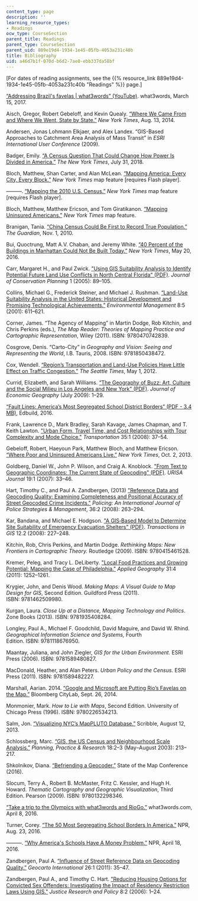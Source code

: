 ```yaml
---
content_type: page
description: ''
learning_resource_types:
- Readings
ocw_type: CourseSection
parent_title: Readings
parent_type: CourseSection
parent_uid: 889e19d4-1934-1e45-05fb-4053a231c40b
title: Bibliography
uid: a46d7b1f-070d-b6d2-7ae0-ebb337da58bf
---
```


\[For dates of reading assignments, see the {{% resource_link 889e19d4-1934-1e45-05fb-4053a231c40b "Readings" %}} page.\]

[“Addressing Brazil's favelas | what3words” (YouTube)](https://www.youtube.com/watch?v=7PMtqGDUahE). what3words, March 15, 2017.

Aisch, Gregor, Robert Gebeloff, and Kevin Quealy. [“Where We Came From and Where We Went, State by State.”](https://www.nytimes.com/interactive/2014/08/13/upshot/where-people-in-each-state-were-born.html) _New York Times_, Aug. 13, 2014. 

Andersen, Jonas Lohmann Elkjaer, and Alex Landex. “GIS-Based Approaches to Catchment Area Analysis of Mass Transit” in _ESRI International User Conference_ (2009).

Badger, Emily. [“A Census Question That Could Change How Power Is Divided in America.”](https://www.nytimes.com/2018/07/31/upshot/Census-question-citizenship-power.html) _The New York Times_, July 31, 2018.

Bloch, Matthew, Shan Carter, and Alan McLean. [“Mapping America: Every City, Every Block.”](http://projects.nytimes.com/census/2010/explorer) _New York Times_ map feature \[requires Flash player\].

———. [“Mapping the 2010 U.S. Census.”](http://projects.nytimes.com/census/2010/map) _New York Times_ map feature \[requires Flash player\].

Bloch, Matthew, Matthew Ericson, and Tom Giratikanon. [“Mapping Uninsured Americans.”](http://www.nytimes.com/newsgraphics/2013/12/18/uninsured-map/) _New York Times_ map feature.

Branigan, Tania. [“China Census Could Be First to Record True Population.”](https://www.theguardian.com/world/2010/nov/01/china-census-true-population#:~:text=That%20reflects%20the%20increasing%20number,tally%20China's%201.3%20billion%20citizens.) _The Guardian_, Nov. 1, 2010.

Bui, Quoctrung, Matt A.V. Chaban, and Jeremy White. [“40 Percent of the Buildings in Manhattan Could Not Be Built Today.”](https://www.nytimes.com/interactive/2016/05/19/upshot/forty-percent-of-manhattans-buildings-could-not-be-built-today.html) _New York Times_, May 20, 2016. 

Carr, Margaret H., and Paul Zwick. ["Using GIS Suitability Analysis to Identify Potential Future Land Use Conflicts in North Central Florida" (PDF)](http://ratt.ced.berkeley.edu/readings/GIS_readings/Carr_Zwick_2005.pdf). _Journal of Conservation Planning_ 1 (2005): 89–105.

Collins, Michael G., Frederick Steiner, and Michael J. Rushman. [“Land-Use Suitability Analysis in the United States: Historical Development and Promising Technological Achievements.”](https://pubmed.ncbi.nlm.nih.gov/11568842/) _Environmental Management_ 8:5 (2001): 611–621.

Corner, James. “The Agency of Mapping” in Martin Dodge, Rob Kitchin, and Chris Perkins (eds.), _The Map Reader: Theories of Mapping Practice and Cartographic Representation_, Wiley (2011). ISBN: 9780470742839.

Cosgrove, Denis. “Carto-City” in _Geography and Vision: Seeing and Representing the World_, I.B. Tauris, 2008. ISBN: 9781850438472.

Cox, Wendell. [“Region’s Transportation and Land-Use Policies Have Little Effect on Traffic Congestion.”](https://www.seattletimes.com/opinion/regions-transportation-and-land-use-policies-have-little-effect-on-traffic-congestion/) _The Seattle Times_, May 1, 2012.

Currid, Elizabeth, and Sarah Williams. [“The Geography of Buzz: Art, Culture and the Social Milieu in Los Angeles and New York” (PDF)](https://learcenter.org/images/event_uploads/CurridWilliamsGeogBuzz.pdf). _Journal of Economic Geography_ (July 2009): 1–29.

[“Fault Lines: America’s Most Segregated School District Borders” (PDF - 3.4 MB)](https://s3.amazonaws.com/edbuild-public-data/data/fault+lines/EdBuild-Fault-Lines-2016.pdf), Edbuild, 2016.

Frank, Lawrence D., Mark Bradley, Sarah Kavage, James Chapman, and T. Keith Lawton. ["Urban Form, Travel Time, and Cost Relationships with Tour Complexity and Mode Choice."](https://www.worldtransitresearch.info/research/2297/) _Transportation_ 35:1 (2008): 37–54.

Gebeloff, Robert, Haeyoun Park, Matthew Bloch, and Matthew Ericson. [“Where Poor and Uninsured Americans Live.”](http://www.nytimes.com/interactive/2013/10/02/us/uninsured-americans-map.html) _New York Times_, Oct. 2, 2013.

Goldberg, Daniel W., John P. Wilson, and Craig A. Knoblock. ["From Text to Geographic Coordinates: The Current State of Geocoding" (PDF)](https://johnwilson.usc.edu/wp-content/uploads/2016/05/2007-Goldberg-Knoblock-Wilson-JURISA.pdf). _URISA Journal_ 19:1 (2007): 33–46.

Hart, Timothy C., and Paul A. Zandbergen, (2013) ["Reference Data and Geocoding Quality: Examining Completeness and Positional Accuracy of Street Geocoded Crime Incidents."](https://www.ingentaconnect.com/content/mcb/181/2013/00000036/00000002/art00002) _Policing: An International Journal of Police Strategies & Management_, 36:2 (2008): 263–294.

Kar, Bandana, and Michael E. Hodgson. ["A GIS‐Based Model to Determine Site Suitability of Emergency Evacuation Shelters" (PDF)](https://people.cas.sc.edu/hodgsonm/Published_Articles_PDF/TGIS_Kar%20and%20Hodgson_Shelter%20Site%20Suitability_TGIS_2008.pdf). _Transactions in GIS_ 12.2 (2008): 227–248.

Kitchin, Rob, Chris Perkins, and Martin Dodge. _Rethinking Maps: New Frontiers in Cartographic Theory._ Routledge (2009). ISBN: 9780415461528.

Kremer, Peleg, and Tracy L. DeLiberty. ["Local Food Practices and Growing Potential: Mapping the Case of Philadelphia."](https://www.sciencedirect.com/science/article/abs/pii/S0143622811000087) _Applied Geography_ 31:4 (2011): 1252–1261.

Krygier, John, and Denis Wood. _Making Maps: A Visual Guide to Map Design for GIS_, Second Edition. Guildford Press (2011). ISBN: 9781462509980.

Kurgan, Laura. _Close Up at a Distance, Mapping Technology and Politics_. Zone Books (2013). ISBN: 9781935408284.

Longley, Paul A., Michael F. Goodchild, David Maguire, and David W. Rhind. _Geographical Information Science and Systems,_ Fourth Edition. ISBN: 9781118676950.

Maantay, Juliana, and John Ziegler, _GIS for the Urban Environment._ ESRI Press (2006). ISBN: 9781589480827.

MacDonald, Heather, and Alan Peters. _Urban Policy and the Census._ ESRI Press (2011). ISBN: 9781589482227.

Marshall, Aarian. 2014. [“Google and Microsoft are Putting Rio’s Favelas on the Map.”](https://www.bloomberg.com/news/articles/2014-09-26/google-and-microsoft-are-putting-rio-s-favelas-on-the-map) Bloomberg CityLab, Sept. 26, 2014.

Monmonier, Mark. _How to Lie with Maps_, Second Edition. University of Chicago Press (1996). ISBN: 9780226534213.

Salm, Jon. [“Visualizing NYC’s MapPLUTO Database.”](https://en.rockcontent.com/blog/visualizing-nycs-mappluto-database/) Scribble, August 12, 2013.

Schlossberg, Marc. [“GIS, the US Census and Neighbourhood Scale Analysis.”](https://www.tandfonline.com/doi/pdf/10.1080/0269745032000168269) _Planning, Practice & Research_ 18:2–3 (May–August 2003): 213–217.

Shkolnikov, Diana. [“Befriending a Geocoder.”](https://2016.stateofthemap.us/befriending-a-geocoder/) State of the Map Conference (2016).

Slocum, Terry A., Robert B. McMaster, Fritz C. Kessler, and Hugh H. Howard. _Thematic Cartography and Geographic Visualization_, Third Edition. Pearson (2009). ISBN: 9780132298346.

[“Take a trip to the Olympics with what3words and RioGo.”](https://what3words.com/partner/riogo/) what3words.com, April 8, 2016.

Turner, Corey. [“The 50 Most Segregating School Borders In America.”](https://www.npr.org/sections/ed/2016/08/23/490513305/the-50-most-segregating-school-borders-in-america) NPR, Aug. 23, 2016.

———. [“Why America's Schools Have A Money Problem.”](https://www.npr.org/2016/04/18/474256366/why-americas-schools-have-a-money-problem) NPR, April 18, 2016.

Zandbergen, Paul A. [“Inﬂuence of Street Reference Data on Geocoding Quality.”](https://www.tandfonline.com/doi/abs/10.1080/10106049.2010.537374) _Geocarto International_ 26:1 (2011): 35–47.

Zandbergen, Paul A., and Timothy C. Hart. ["Reducing Housing Options for Convicted Sex Offenders: Investigating the Impact of Residency Restriction Laws Using GIS."](https://journals.sagepub.com/doi/10.3818/JRP.8.2.2006.1) _Justice Research and Policy_ 8:2 (2006): 1–24.